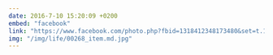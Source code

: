 ```yaml
---
date: 2016-7-10 15:20:09 +0200
embed: "facebook"
link: "https://www.facebook.com/photo.php?fbid=1318412348173480&set=t.100000141817926&type=3&theater"
img: "/img/life/00268_item.md.jpg"
---
```

